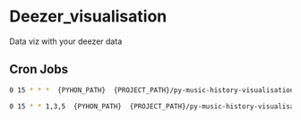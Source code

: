 # Deezer_visualisation


Data viz with your deezer data

## Cron Jobs

```sh
0 15 * * *  {PYHON_PATH}  {PROJECT_PATH}/py-music-history-visualisation/main.py history {DEEZER_TOKEN} {USER_ID} --filename={FOLDER_BACKUP}/history >> {LOGS_FILE} 2>&1

0 15 * * 1,3,5  {PYHON_PATH}  {PROJECT_PATH}/py-music-history-visualisation/main.py favorite  {DEEZER_TOKEN} {USER_ID} --filename={FOLDER_BACKUP}/favorites  >> {LOGS_FILE} 2>&1
```